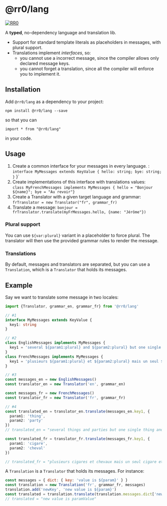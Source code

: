 # @rr0/lang

[![RR0](https://circleci.com/gh/RR0/lang.svg?style=svg)](https://app.circleci.com/pipelines/github/RR0/lang)

A **typed**, no-dependency language and translation lib.

- Support for standard template literals as placeholders in messages, with plural support.
- Translations implement _interfaces_, so:
    - you cannot use a incorrect message, since the compiler allows only declared message keys.
    - you cannot forget a translation, since all the compiler will enforce you to implement it.

## Installation

Add `@rr0/lang` as a dependency to your project:

```
npm install @rr0/lang --save
```

so that you can

```
import * from "@rr0/lang"
```

in your code.

## Usage

1. Create a common interface for your messages in every language. :\
   `interface MyMessages extends KeyValue { hello: string; bye: string; }`
   }`
2. Create implementations of this interface with translations values:\
   `class MyFrenchMessages implements MyMessages { hello = "Bonjour ${name}"; bye = "Au revoir"}`
3. Create a Translator with a given target language and grammar: \
   `frTranslator = new Translator("fr", grammar_fr)`
4. Translate a message: `bonjour = frTranslator.translate(myFrMessages.hello, {name: "Jérôme"})`

### Plural support

You can use `${var:plural}` variant in a placeholder to force plural. The translator will then use the provided grammar
rules to render the message.

### Translations

By default, messages and translators are separated, but you can use a `Translation`, which is a `Translator` that holds
its messages.

## Example

Say we want to translate some message in two locales:

```ts
import {Translator, grammar_en, grammar_fr} from '@rr0/lang'

// #1
interface MyMessages extends KeyValue {
  key1: string
}

// #2
class EnglishMessages implements MyMessages {
  key1 = 'several ${param1:plural} and ${param2:plural} but one single ${param1} and ${param2}'
}
class FrenchMessages implements MyMessages {
  key1 = 'plusieurs ${param1:plural} et ${param2:plural} mais un seul ${param1} et ${param2}'
}

// #3
const messages_en = new EnglishMessages()
const translator_en = new Translator('en', grammar_en)

const messages_fr = new FrenchMessages()
const translator_fr = new Translator('fr', grammar_fr)

// #4
const translated_en = translator_en.translate(messages_en.key1, {
  param1: 'thing',
  param2: 'party'
})
// translated_en = "several things and parties but one single thing and party"

const translated_fr = translator_fr.translate(messages_fr.key1, {
  param1: 'cigare',
  param2: 'cheval'
})

// translated_fr = "plusieurs cigares et chevaux mais un seul cigare et cheval"
```
A `Translation` is a `Translator` that holds its messages. For instance:
```js
const messages = { dict: { key: 'value is ${param}' } }
const translation = new Translation('fr', grammar_fr, messages)
translation.add('newKey', 'new value is ${param}')
const translated = translation.translate(translation.messages.dict['newKey'], { param: 'paramValue' })
// translated = "new value is paramValue"
```
